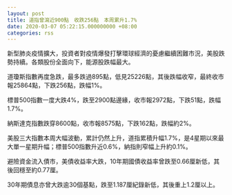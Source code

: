 ```yaml
---
layout: post
title: 道指曾瀉近900點　收跌256點　本周累升1.7%
date: 2020-03-07 05:22:15.000000000 +08:00
categories: rss
---
```


新型肺炎疫情擴大，投資者對疫情爆發打擊環球經濟的憂慮繼續困難市況，美股跌勢持續。各類股份全面向下，能源股跌幅最大。

道瓊斯指數再度急跌，最多跌過895點，低見25226點，其後跌幅收窄，最終收市報25864點，下跌256點，跌幅1%。

標普500指數一度大跌4%，跌至2900點邊緣，收市報2972點，下跌51點，跌幅1.7%。

納斯達克指數跌穿8600點，收市報8575點，下跌162點，跌幅約2%。

美股三大指數本周大幅波動，累計仍然上升，道指累積升幅1.7%，是4星期以來最大單一星期升幅；標普500指數升近0.6%，納指則窄幅上升約0.1%。

避險資金流入債市，美債收益率大跌，10年期國債收益率曾跌至0.66厘新低，其後回穩至約0.77厘。

30年期債息亦曾大跌逾30個基點，跌至1.187厘紀錄新低，其後重上1.2厘以上。
